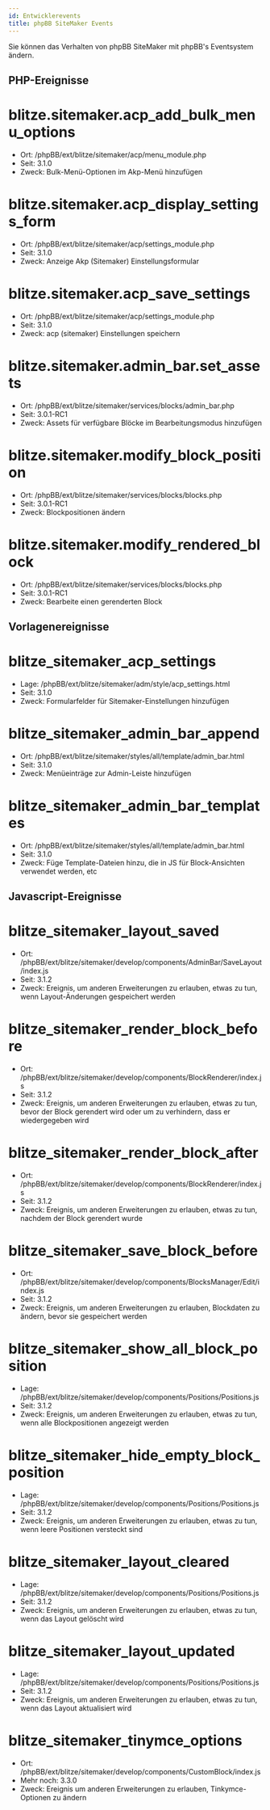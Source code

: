 ```yaml
---
id: Entwicklerevents
title: phpBB SiteMaker Events
---
```


Sie können das Verhalten von phpBB SiteMaker mit phpBB's Eventsystem ändern.

## PHP-Ereignisse

# blitze.sitemaker.acp_add_bulk_menu_options

- Ort: /phpBB/ext/blitze/sitemaker/acp/menu_module.php
- Seit: 3.1.0
- Zweck: Bulk-Menü-Optionen im Akp-Menü hinzufügen

# blitze.sitemaker.acp_display_settings_form

- Ort: /phpBB/ext/blitze/sitemaker/acp/settings_module.php
- Seit: 3.1.0
- Zweck: Anzeige Akp (Sitemaker) Einstellungsformular

# blitze.sitemaker.acp_save_settings

- Ort: /phpBB/ext/blitze/sitemaker/acp/settings_module.php
- Seit: 3.1.0
- Zweck: acp (sitemaker) Einstellungen speichern

# blitze.sitemaker.admin_bar.set_assets

- Ort: /phpBB/ext/blitze/sitemaker/services/blocks/admin_bar.php
- Seit: 3.0.1-RC1
- Zweck: Assets für verfügbare Blöcke im Bearbeitungsmodus hinzufügen

# blitze.sitemaker.modify_block_position

- Ort: /phpBB/ext/blitze/sitemaker/services/blocks/blocks.php
- Seit: 3.0.1-RC1
- Zweck: Blockpositionen ändern

# blitze.sitemaker.modify_rendered_block

- Ort: /phpBB/ext/blitze/sitemaker/services/blocks/blocks.php
- Seit: 3.0.1-RC1
- Zweck: Bearbeite einen gerenderten Block

## Vorlagenereignisse

# blitze_sitemaker_acp_settings

- Lage: /phpBB/ext/blitze/sitemaker/adm/style/acp_settings.html
- Seit: 3.1.0
- Zweck: Formularfelder für Sitemaker-Einstellungen hinzufügen

# blitze_sitemaker_admin_bar_append

- Ort: /phpBB/ext/blitze/sitemaker/styles/all/template/admin_bar.html
- Seit: 3.1.0
- Zweck: Menüeinträge zur Admin-Leiste hinzufügen

# blitze_sitemaker_admin_bar_templates

- Ort: /phpBB/ext/blitze/sitemaker/styles/all/template/admin_bar.html
- Seit: 3.1.0
- Zweck: Füge Template-Dateien hinzu, die in JS für Block-Ansichten verwendet werden, etc

## Javascript-Ereignisse

# blitze_sitemaker_layout_saved

- Ort: /phpBB/ext/blitze/sitemaker/develop/components/AdminBar/SaveLayout/index.js
- Seit: 3.1.2
- Zweck: Ereignis, um anderen Erweiterungen zu erlauben, etwas zu tun, wenn Layout-Änderungen gespeichert werden

# blitze_sitemaker_render_block_before

- Ort: /phpBB/ext/blitze/sitemaker/develop/components/BlockRenderer/index.js
- Seit: 3.1.2
- Zweck: Ereignis, um anderen Erweiterungen zu erlauben, etwas zu tun, bevor der Block gerendert wird oder um zu verhindern, dass er wiedergegeben wird

# blitze_sitemaker_render_block_after

- Ort: /phpBB/ext/blitze/sitemaker/develop/components/BlockRenderer/index.js
- Seit: 3.1.2
- Zweck: Ereignis, um anderen Erweiterungen zu erlauben, etwas zu tun, nachdem der Block gerendert wurde

# blitze_sitemaker_save_block_before

- Ort: /phpBB/ext/blitze/sitemaker/develop/components/BlocksManager/Edit/index.js
- Seit: 3.1.2
- Zweck: Ereignis, um anderen Erweiterungen zu erlauben, Blockdaten zu ändern, bevor sie gespeichert werden

# blitze_sitemaker_show_all_block_position

- Lage: /phpBB/ext/blitze/sitemaker/develop/components/Positions/Positions.js
- Seit: 3.1.2
- Zweck: Ereignis, um anderen Erweiterungen zu erlauben, etwas zu tun, wenn alle Blockpositionen angezeigt werden

# blitze_sitemaker_hide_empty_block_position

- Lage: /phpBB/ext/blitze/sitemaker/develop/components/Positions/Positions.js
- Seit: 3.1.2
- Zweck: Ereignis, um anderen Erweiterungen zu erlauben, etwas zu tun, wenn leere Positionen versteckt sind

# blitze_sitemaker_layout_cleared

- Lage: /phpBB/ext/blitze/sitemaker/develop/components/Positions/Positions.js
- Seit: 3.1.2
- Zweck: Ereignis, um anderen Erweiterungen zu erlauben, etwas zu tun, wenn das Layout gelöscht wird

# blitze_sitemaker_layout_updated

- Lage: /phpBB/ext/blitze/sitemaker/develop/components/Positions/Positions.js
- Seit: 3.1.2
- Zweck: Ereignis, um anderen Erweiterungen zu erlauben, etwas zu tun, wenn das Layout aktualisiert wird

# blitze_sitemaker_tinymce_options

- Ort: /phpBB/ext/blitze/sitemaker/develop/components/CustomBlock/index.js
- Mehr noch: 3.3.0
- Zweck: Ereignis um anderen Erweiterungen zu erlauben, Tinkymce-Optionen zu ändern